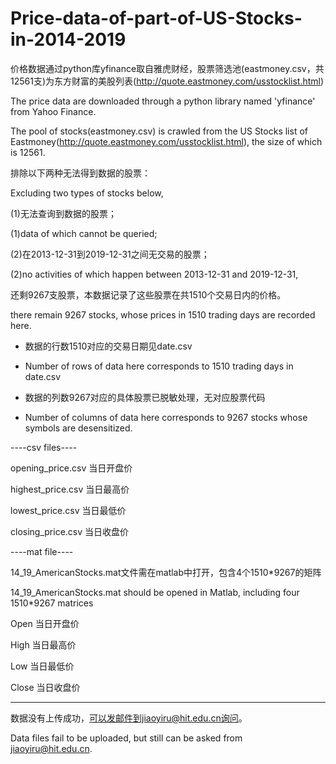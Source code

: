 # Price-data-of-part-of-US-Stocks-in-2014-2019

价格数据通过python库yfinance取自雅虎财经，股票筛选池(eastmoney.csv，共12561支)为东方财富的美股列表(http://quote.eastmoney.com/usstocklist.html)

The price data are downloaded through a python library named 'yfinance' from Yahoo Finance.

The pool of stocks(eastmoney.csv) is crawled from the US Stocks list of Eastmoney(http://quote.eastmoney.com/usstocklist.html), the size of which is 12561.

排除以下两种无法得到数据的股票：

Excluding two types of stocks below,

(1)无法查询到数据的股票；

(1)data of which cannot be queried;

(2)在2013-12-31到2019-12-31之间无交易的股票；

(2)no activities of which happen between 2013-12-31 and 2019-12-31,

还剩9267支股票，本数据记录了这些股票在共1510个交易日内的价格。

there remain 9267 stocks, whose prices in 1510 trading days are recorded here.

* 数据的行数1510对应的交易日期见date.csv

* Number of rows of data here corresponds to 1510 trading days in date.csv

* 数据的列数9267对应的具体股票已脱敏处理，无对应股票代码

* Number of columns of data here corresponds to 9267 stocks whose symbols are desensitized.

 
----csv files----

opening_price.csv	当日开盘价

highest_price.csv	当日最高价

lowest_price.csv	当日最低价

closing_price.csv	当日收盘价


----mat file----

14_19_AmericanStocks.mat文件需在matlab中打开，包含4个1510*9267的矩阵

14_19_AmericanStocks.mat should be opened in Matlab, including four 1510*9267 matrices

Open	当日开盘价

High	当日最高价

Low 当日最低价

Close	当日收盘价

-------------------------------------

数据没有上传成功，可以发邮件到jiaoyiru@hit.edu.cn询问。

Data files fail to be uploaded, but still can be asked from jiaoyiru@hit.edu.cn. 

